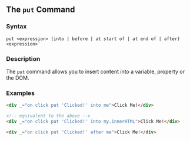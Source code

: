 
## The `put` Command

### Syntax

```ebnf
put <expression> (into | before | at start of | at end of | after)  <expression>`
```

### Description

The `put` command allows you to insert content into a variable, property or the DOM.

### Examples

```html
<div _="on click put 'Clicked!' into me">Click Me!</div>

<!-- equivalent to the above -->
<div _="on click put 'Clicked!' into my.innerHTML">Click Me!</div>

<div _="on click put 'Clicked!' after me">Click Me!</div>
```
